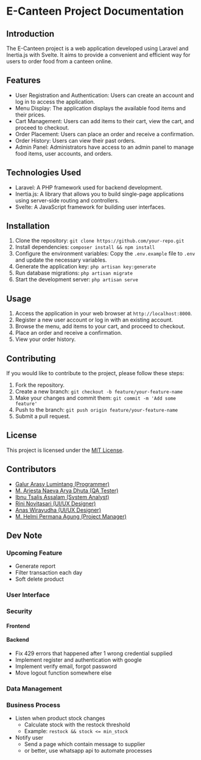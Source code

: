 # E-Canteen Project Documentation

## Introduction

The E-Canteen project is a web application developed using Laravel and Inertia.js with Svelte. It aims to provide a convenient and efficient way for users to order food from a canteen online.

## Features

-   User Registration and Authentication: Users can create an account and log in to access the application.
-   Menu Display: The application displays the available food items and their prices.
-   Cart Management: Users can add items to their cart, view the cart, and proceed to checkout.
-   Order Placement: Users can place an order and receive a confirmation.
-   Order History: Users can view their past orders.
-   Admin Panel: Administrators have access to an admin panel to manage food items, user accounts, and orders.

## Technologies Used

-   Laravel: A PHP framework used for backend development.
-   Inertia.js: A library that allows you to build single-page applications using server-side routing and controllers.
-   Svelte: A JavaScript framework for building user interfaces.

## Installation

1. Clone the repository: `git clone https://github.com/your-repo.git`
2. Install dependencies: `composer install && npm install`
3. Configure the environment variables: Copy the `.env.example` file to `.env` and update the necessary variables.
4. Generate the application key: `php artisan key:generate`
5. Run database migrations: `php artisan migrate`
6. Start the development server: `php artisan serve`

## Usage

1. Access the application in your web browser at `http://localhost:8000`.
2. Register a new user account or log in with an existing account.
3. Browse the menu, add items to your cart, and proceed to checkout.
4. Place an order and receive a confirmation.
5. View your order history.

## Contributing

If you would like to contribute to the project, please follow these steps:

1. Fork the repository.
2. Create a new branch: `git checkout -b feature/your-feature-name`
3. Make your changes and commit them: `git commit -m 'Add some feature'`
4. Push to the branch: `git push origin feature/your-feature-name`
5. Submit a pull request.

## License

This project is licensed under the [MIT License](LICENSE).

## Contributors

-   [Galur Arasy Lumintang (Programmer)](mailto:adamhenderson3x3@gmail.com)
-   [M. Ariesta Naeva Arya Dhuta (QA Tester)](mailto:mochamadmunif71@gmail.com)
-   [Ibnu Tsalis Assalam (System Analyst)](mailto:ibnutsalisassalam@gmail.com)
-   [Rini Novitasari (UI/UX Designer)](mailto:rininovitasarin27@gmail.com)
-   [Anas Wirayudha (UI/UX Designer)](mailto:anaswirayudha01@gmail.com)
-   [M. Helmi Permana Agung (Project Manager)](mailto:helmiagung2468@gmail.com)

## Dev Note

### Upcoming Feature

-   Generate report
-   Filter transaction each day
-   Soft delete product

### User Interface

### Security

#### Frontend

#### Backend

-   Fix 429 errors that happened after 1 wrong credential supplied
-   Implement register and authentication with google
-   Implement verify email, forgot password
-   Move logout function somewhere else

### Data Management

### Business Process

-   Listen when product stock changes
    -   Calculate stock with the restock threshold
    -   Example: `restock && stock <= min_stock`
-   Notify user
    -   Send a page which contain message to supplier
    -   or better, use whatsapp api to automate processes
